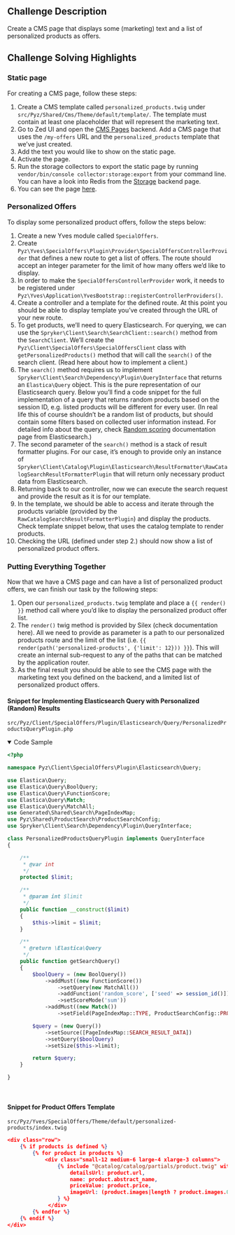 <!--used to be: http://spryker.github.io/challenge/dynamic-content/-->

## Challenge Description
Create a CMS page that displays some (marketing) text and a list of personalized products as offers.

## Challenge Solving Highlights

### Static page
For creating a CMS page, follow these steps:
1. Create a CMS template called `personalized_products.twig` under `src/Pyz/Shared/Cms/Theme/default/template/`. The template must contain at least one placeholder that will represent the marketing text.
2. Go to Zed UI and open the [CMS Pages](http://zed.de.demoshop.local/cms/page) backend. Add a CMS page that uses the `/my-offers` URL and the `personalized_products` template that we’ve just created.
3. Add the text you would like to show on the static page.
4. Activate the page.
5. Run the storage collectors to export the static page by running `vendor/bin/console collector:storage:export` from your command line. You can have a look into Redis from the [Storage](http://zed.de.demoshop.local/storage/maintenance/list) backend page.
6. You can see the page [here](http://www.de.demoshop.local/my-offers).

### Personalized Offers
To display some personalized product offers, follow the steps below:
1. Create a new Yves module called `SpecialOffers`.
2. Create `Pyz\Yves\SpecialOffers\Plugin\Provider\SpecialOffersControllerProvider` that defines a new route to get a list of offers. The route should accept an integer parameter for the limit of how many offers we’d like to display.
3. In order to make the `SpecialOffersControllerProvider` work, it needs to be registered under `Pyz\Yves\Application\YvesBootstrap::registerControllerProviders()`.
4. Create a controller and a template for the defined route. At this point you should be able to display template you’ve created through the URL of your new route.
5. To get products, we’ll need to query Elasticsearch. For querying, we can use the `Spryker\Client\Search\SearchClient::search()` method from the `SearchClient`. We’ll create the `Pyz\Client\SpecialOffers\SpecialOffersClient` class with `getPersonalizedProducts()` method that will call the `search()` of the search client. (Read here about how to implement a client.)
6. The `search()` method requires us to implement `Spryker\Client\Search\Dependency\Plugin\QueryInterface` that returns an `Elastica\Query` object. This is the pure representation of our Elasticsearch query. Below you’ll find a code snippet for the full implementation of a query that returns random products based on the session ID, e.g. listed products will be different for every user. (In real life this of course shouldn’t be a random list of products, but should contain some filters based on collected user information instead. For detailed info about the query, check [Random scoring](https://www.elastic.co/guide/en/elasticsearch/guide/current/random-scoring.html) documentation page from Elasticsearch.)
7. The second parameter of the `search()` method is a stack of result formatter plugins. For our case, it’s enough to provide only an instance of `Spryker\Client\Catalog\Plugin\Elasticsearch\ResultFormatter\RawCatalogSearchResultFormatterPlugin` that will return only necessary product data from Elasticsearch.
8. Returning back to our controller, now we can execute the search request and provide the result as it is for our template.
9. In the template, we should be able to access and iterate through the products variable (provided by the `RawCatalogSearchResultFormatterPlugin`) and display the products. Check template snippet below, that uses the catalog template to render products.
10. Checking the URL (defined under step 2.) should now show a list of personalized product offers.

### Putting Everything Together
Now that we have a CMS page and can have a list of personalized product offers, we can finish our task by the following steps:
1. Open our `personalized_products.twig` template and place a `{{ render() }}` method call where you’d like to display the personalized product offer list.
2. The `render()` twig method is provided by Silex (check documentation here). All we need to provide as parameter is a path to our personalized products route and the limit of the list (i.e. `{{ render(path('personalized-products', {'limit': 12})) }}`). This will create an internal sub-request to any of the paths that can be matched by the application router.
3. As the final result you should be able to see the CMS page with the marketing text you defined on the backend, and a limited list of personalized product offers.

#### Snippet for Implementing Elasticsearch Query with Personalized (Random) Results

`src/Pyz/Client/SpecialOffers/Plugin/Elasticsearch/Query/PersonalizedProductsQueryPlugin.php`

<details open>
<summary>Code Sample</summary>
    
```php
<?php

namespace Pyz\Client\SpecialOffers\Plugin\Elasticsearch\Query;

use Elastica\Query;
use Elastica\Query\BoolQuery;
use Elastica\Query\FunctionScore;
use Elastica\Query\Match;
use Elastica\Query\MatchAll;
use Generated\Shared\Search\PageIndexMap;
use Pyz\Shared\ProductSearch\ProductSearchConfig;
use Spryker\Client\Search\Dependency\Plugin\QueryInterface;

class PersonalizedProductsQueryPlugin implements QueryInterface
{

    /**
     * @var int
     */
    protected $limit;

    /**
     * @param int $limit
     */
    public function __construct($limit)
    {
        $this->limit = $limit;
    }

    /**
     * @return \Elastica\Query
     */
    public function getSearchQuery()
    {
        $boolQuery = (new BoolQuery())
            ->addMust((new FunctionScore())
                ->setQuery(new MatchAll())
                ->addFunction('random_score', ['seed' => session_id()])
                ->setScoreMode('sum'))
            ->addMust((new Match())
                ->setField(PageIndexMap::TYPE, ProductSearchConfig::PRODUCT_ABSTRACT_PAGE_SEARCH_TYPE));

        $query = (new Query())
            ->setSource([PageIndexMap::SEARCH_RESULT_DATA])
            ->setQuery($boolQuery)
            ->setSize($this->limit);

        return $query;
    }

}
```
    
</br>
</details>

#### Snippet for Product Offers Template

`src/Pyz/Yves/SpecialOffers/Theme/default/personalized-products/index.twig`

```json
<div class="row">
    {% if products is defined %}
        {% for product in products %}
            <div class="small-12 medium-6 large-4 xlarge-3 columns">
                {% include "@catalog/catalog/partials/product.twig" with {
                    detailsUrl: product.url,
                    name: product.abstract_name,
                    priceValue: product.price,
                    imageUrl: (product.images|length ? product.images.0.external_url_small : '')
                } %}
             </div>
        {% endfor %}
    {% endif %}
</div>
```
